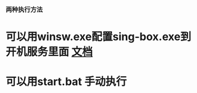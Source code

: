 ### 两种执行方法
# 可以用winsw.exe配置sing-box.exe到开机服务里面 [文档](https://homing.so/blog/proxy/sing-box-on-windows)
# 可以用start.bat 手动执行